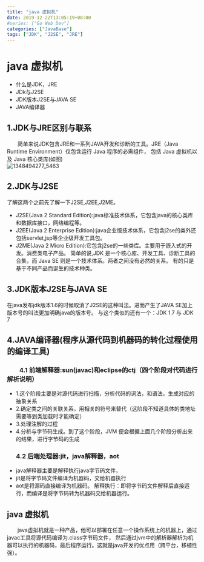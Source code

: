```yaml
---
title: "java 虚拟机"
date: 2019-12-22T13:05:19+08:00
#series: ["Go Web Dev"]
categories: ["JavaBase"]
tags: ["JDK", "J2SE", "JRE"]
---
```

# java 虚拟机
- 什么是JDK，JRE
- JDk与J2SE
- JDK版本J2SE与JAVA SE
- JAVA编译器

## 1.JDK与JRE区别与联系
&emsp;&emsp;简单来说JDK包含JRE和一系列JAVA开发和诊断的工具。JRE（Java Runtime Environment）仅包含运行 Java 程序的必需组件，
包括 Java 虚拟机以及 Java 核心类库(如图)  
![1348494277_5463](../assert/1348494277_5463.jpg)
## 2.JDK与J2SE
了解这两个之前先了解一下J2SE,J2EE,J2ME。
- J2SE(Java 2 Standard Edition):java标准技术体系，它包含java的核心类库和数据库接口，网络编程等。
- J2EE(Java 2 Enterprise Edition):java企业版技术体系，它包含j2se的类外还包括servlet,jsp等企业级开发工具包。
- J2ME(Java 2 Micro Edition):它包含j2se的一些类库。主要用于嵌入式的开发。消费类电子产品。
简单的说,JDK 是一个核心库、开发工具、诊断工具的合集，而 Java SE 则是一个技术体系。两者之间没有必然的关系。
有的只是基于不同产品而诞生的技术种类。
## 3.JDK版本J2SE与JAVA SE
在java发布jdk版本1.6的时候取消了J2SE的这种叫法。进而产生了JAVA SE加上版本号的叫法更加明确java的版本号。
与这个类似的还有一个：JDK 1.7 与 JDK 7

## 4.JAVA编译器(程序从源代码到机器码的转化过程使用的编译工具)
### &emsp;&emsp;4.1 前端解释器:sun(javac)和eclipse的ctj（四个阶段对代码进行解析说明）
- 1.这个阶段主要是对源代码进行扫描，分析代码的词法，和语法。生成对应的抽象关系
- 2.确定类之间的关联关系，用相关的符号来替代（这阶段不知道具体的类地址需要等到类加载时才能确定）
- 3.处理注解的过程
- 4.分析与字节码生成。到了这个阶段，JVM 便会根据上面几个阶段分析出来的结果，进行字节码的生成
    ### 4.2 后端处理器:jit，java解释器，aot
- java解释器主要是解释执行java字节码文件，
- jit是将字节码文件编译为机器码，交给机器执行
- aot是将源码直接编译为机器码。
解释执行：即将字节码文件解释后直接运行，而编译是将字节码转为机器码交给机器运行。

## java 虚拟机
&emsp;&emsp;java虚拟机就是一种产品，他可以部署在任意一个操作系统上的机器上，通过javac工具将源代码编译为.class字节码文件，
然后通过jvm中的解析器解析为机器可以执行的机器码，最后程序运行。这就是java开发的优点用（跨平台，移植性强）。
